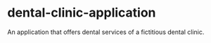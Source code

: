 # dental-clinic-application
An application that offers dental services of a fictitious dental clinic.
